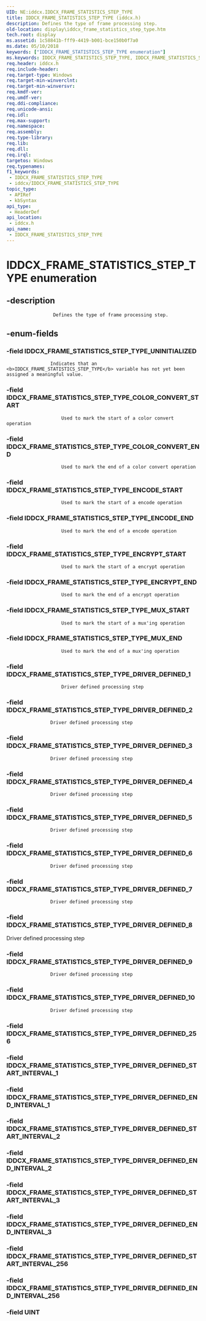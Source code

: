 ```yaml
---
UID: NE:iddcx.IDDCX_FRAME_STATISTICS_STEP_TYPE
title: IDDCX_FRAME_STATISTICS_STEP_TYPE (iddcx.h)
description: Defines the type of frame processing step.
old-location: display\iddcx_frame_statistics_step_type.htm
tech.root: display
ms.assetid: 1c58841b-fff9-4419-b001-bce150b0f7a0
ms.date: 05/10/2018
keywords: ["IDDCX_FRAME_STATISTICS_STEP_TYPE enumeration"]
ms.keywords: IDDCX_FRAME_STATISTICS_STEP_TYPE, IDDCX_FRAME_STATISTICS_STEP_TYPE enumeration [Display Devices], IDDCX_FRAME_STATISTICS_STEP_TYPE_COLOR_CONVERT_END, IDDCX_FRAME_STATISTICS_STEP_TYPE_COLOR_CONVERT_START, IDDCX_FRAME_STATISTICS_STEP_TYPE_DRIVER_DEFINED_1, IDDCX_FRAME_STATISTICS_STEP_TYPE_DRIVER_DEFINED_10, IDDCX_FRAME_STATISTICS_STEP_TYPE_DRIVER_DEFINED_2, IDDCX_FRAME_STATISTICS_STEP_TYPE_DRIVER_DEFINED_3, IDDCX_FRAME_STATISTICS_STEP_TYPE_DRIVER_DEFINED_4, IDDCX_FRAME_STATISTICS_STEP_TYPE_DRIVER_DEFINED_5, IDDCX_FRAME_STATISTICS_STEP_TYPE_DRIVER_DEFINED_6, IDDCX_FRAME_STATISTICS_STEP_TYPE_DRIVER_DEFINED_7, IDDCX_FRAME_STATISTICS_STEP_TYPE_DRIVER_DEFINED_8, IDDCX_FRAME_STATISTICS_STEP_TYPE_DRIVER_DEFINED_9, IDDCX_FRAME_STATISTICS_STEP_TYPE_ENCODE_END, IDDCX_FRAME_STATISTICS_STEP_TYPE_ENCODE_START, IDDCX_FRAME_STATISTICS_STEP_TYPE_ENCRYPT_END, IDDCX_FRAME_STATISTICS_STEP_TYPE_ENCRYPT_START, IDDCX_FRAME_STATISTICS_STEP_TYPE_MUX_END, IDDCX_FRAME_STATISTICS_STEP_TYPE_MUX_START, IDDCX_FRAME_STATISTICS_STEP_TYPE_UNINITIALIZED, display.iddcx_frame_statistics_step_type, iddcx/IDDCX_FRAME_STATISTICS_STEP_TYPE, iddcx/IDDCX_FRAME_STATISTICS_STEP_TYPE_COLOR_CONVERT_END, iddcx/IDDCX_FRAME_STATISTICS_STEP_TYPE_COLOR_CONVERT_START, iddcx/IDDCX_FRAME_STATISTICS_STEP_TYPE_DRIVER_DEFINED_1, iddcx/IDDCX_FRAME_STATISTICS_STEP_TYPE_DRIVER_DEFINED_10, iddcx/IDDCX_FRAME_STATISTICS_STEP_TYPE_DRIVER_DEFINED_2, iddcx/IDDCX_FRAME_STATISTICS_STEP_TYPE_DRIVER_DEFINED_3, iddcx/IDDCX_FRAME_STATISTICS_STEP_TYPE_DRIVER_DEFINED_4, iddcx/IDDCX_FRAME_STATISTICS_STEP_TYPE_DRIVER_DEFINED_5, iddcx/IDDCX_FRAME_STATISTICS_STEP_TYPE_DRIVER_DEFINED_6, iddcx/IDDCX_FRAME_STATISTICS_STEP_TYPE_DRIVER_DEFINED_7, iddcx/IDDCX_FRAME_STATISTICS_STEP_TYPE_DRIVER_DEFINED_8, iddcx/IDDCX_FRAME_STATISTICS_STEP_TYPE_DRIVER_DEFINED_9, iddcx/IDDCX_FRAME_STATISTICS_STEP_TYPE_ENCODE_END, iddcx/IDDCX_FRAME_STATISTICS_STEP_TYPE_ENCODE_START, iddcx/IDDCX_FRAME_STATISTICS_STEP_TYPE_ENCRYPT_END, iddcx/IDDCX_FRAME_STATISTICS_STEP_TYPE_ENCRYPT_START, iddcx/IDDCX_FRAME_STATISTICS_STEP_TYPE_MUX_END, iddcx/IDDCX_FRAME_STATISTICS_STEP_TYPE_MUX_START, iddcx/IDDCX_FRAME_STATISTICS_STEP_TYPE_UNINITIALIZED
req.header: iddcx.h
req.include-header: 
req.target-type: Windows
req.target-min-winverclnt: 
req.target-min-winversvr: 
req.kmdf-ver: 
req.umdf-ver: 
req.ddi-compliance: 
req.unicode-ansi: 
req.idl: 
req.max-support: 
req.namespace: 
req.assembly: 
req.type-library: 
req.lib: 
req.dll: 
req.irql: 
targetos: Windows
req.typenames: 
f1_keywords:
 - IDDCX_FRAME_STATISTICS_STEP_TYPE
 - iddcx/IDDCX_FRAME_STATISTICS_STEP_TYPE
topic_type:
 - APIRef
 - kbSyntax
api_type:
 - HeaderDef
api_location:
 - iddcx.h
api_name:
 - IDDCX_FRAME_STATISTICS_STEP_TYPE
---
```


# IDDCX_FRAME_STATISTICS_STEP_TYPE enumeration


## -description

                     Defines the type of frame processing step.

## -enum-fields

### -field IDDCX_FRAME_STATISTICS_STEP_TYPE_UNINITIALIZED

                        
                    Indicates that an <b>IDDCX_FRAME_STATISTICS_STEP_TYPE</b> variable has not yet been assigned a meaningful value.

### -field IDDCX_FRAME_STATISTICS_STEP_TYPE_COLOR_CONVERT_START

                        Used to mark the start of a color convert operation

### -field IDDCX_FRAME_STATISTICS_STEP_TYPE_COLOR_CONVERT_END

                        Used to mark the end of a color convert operation

### -field IDDCX_FRAME_STATISTICS_STEP_TYPE_ENCODE_START

                        Used to mark the start of a encode operation

### -field IDDCX_FRAME_STATISTICS_STEP_TYPE_ENCODE_END

                        Used to mark the end of a encode operation

### -field IDDCX_FRAME_STATISTICS_STEP_TYPE_ENCRYPT_START

                        Used to mark the start of a encrypt operation

### -field IDDCX_FRAME_STATISTICS_STEP_TYPE_ENCRYPT_END

                        Used to mark the end of a encrypt operation

### -field IDDCX_FRAME_STATISTICS_STEP_TYPE_MUX_START

                        Used to mark the start of a mux'ing operation

### -field IDDCX_FRAME_STATISTICS_STEP_TYPE_MUX_END

                        Used to mark the end of a mux'ing operation

### -field IDDCX_FRAME_STATISTICS_STEP_TYPE_DRIVER_DEFINED_1

                        Driver defined processing step

### -field IDDCX_FRAME_STATISTICS_STEP_TYPE_DRIVER_DEFINED_2

                        
                    Driver defined processing step

### -field IDDCX_FRAME_STATISTICS_STEP_TYPE_DRIVER_DEFINED_3

                        
                    Driver defined processing step

### -field IDDCX_FRAME_STATISTICS_STEP_TYPE_DRIVER_DEFINED_4

                        
                    Driver defined processing step

### -field IDDCX_FRAME_STATISTICS_STEP_TYPE_DRIVER_DEFINED_5

                        
                    Driver defined processing step

### -field IDDCX_FRAME_STATISTICS_STEP_TYPE_DRIVER_DEFINED_6

                        
                    Driver defined processing step

### -field IDDCX_FRAME_STATISTICS_STEP_TYPE_DRIVER_DEFINED_7

                        
                    Driver defined processing step

### -field IDDCX_FRAME_STATISTICS_STEP_TYPE_DRIVER_DEFINED_8

Driver defined processing step

### -field IDDCX_FRAME_STATISTICS_STEP_TYPE_DRIVER_DEFINED_9

                        
                    Driver defined processing step

### -field IDDCX_FRAME_STATISTICS_STEP_TYPE_DRIVER_DEFINED_10

                        
                    Driver defined processing step

### -field IDDCX_FRAME_STATISTICS_STEP_TYPE_DRIVER_DEFINED_256

### -field IDDCX_FRAME_STATISTICS_STEP_TYPE_DRIVER_DEFINED_START_INTERVAL_1

### -field IDDCX_FRAME_STATISTICS_STEP_TYPE_DRIVER_DEFINED_END_INTERVAL_1

### -field IDDCX_FRAME_STATISTICS_STEP_TYPE_DRIVER_DEFINED_START_INTERVAL_2

### -field IDDCX_FRAME_STATISTICS_STEP_TYPE_DRIVER_DEFINED_END_INTERVAL_2

### -field IDDCX_FRAME_STATISTICS_STEP_TYPE_DRIVER_DEFINED_START_INTERVAL_3

### -field IDDCX_FRAME_STATISTICS_STEP_TYPE_DRIVER_DEFINED_END_INTERVAL_3

### -field IDDCX_FRAME_STATISTICS_STEP_TYPE_DRIVER_DEFINED_START_INTERVAL_256

### -field IDDCX_FRAME_STATISTICS_STEP_TYPE_DRIVER_DEFINED_END_INTERVAL_256

### -field UINT

